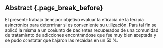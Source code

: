 ## Abstract {.page_break_before}

El presente trabajo tiene por objetivo evaluar la eficacia de la terapia asincrónica para determinar si es conveniente su utilización. Para tal fin se aplicó la misma a un conjunto de pacientes recuperados de una comunidad de tratamiento de adicciones encontrándose que fue muy bien aceptada y se pudo constatar que bajaron las recaídas en un 50 %.
